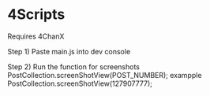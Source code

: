 # 4Scripts

Requires 4ChanX

Step 1) Paste main.js into dev console


Step 2) Run the function for screenshots 
PostCollection.screenShotView(POST_NUMBER);
exampple
PostCollection.screenShotView(127907777);
